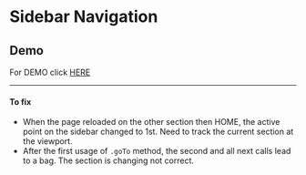 # Sidebar Navigation


## Demo

For DEMO click [HERE](https://antonskliarov.github.io/sidebar_navigation/)


*****

#### To fix

  * When the page reloaded on the other section then HOME, the active point on the sidebar changed to 1st. Need to track the current section at the viewport.
  * After the first usage of `.goTo` method, the second and all next calls lead to a bag. The section is changing not correct.